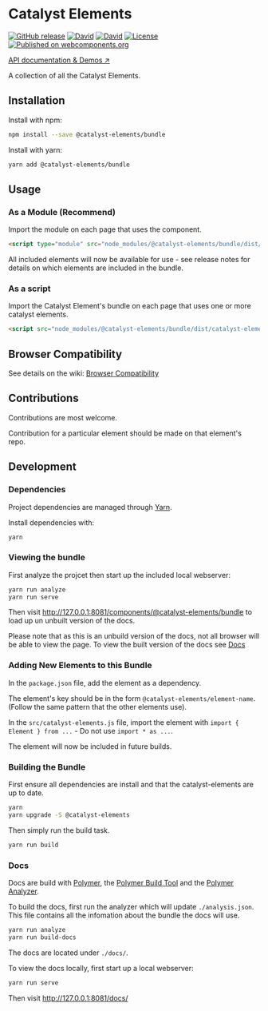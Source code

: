 # Catalyst Elements

[![GitHub release](https://img.shields.io/github/release/catalyst/CatalystElements.svg?style=flat-square)](https://github.com/catalyst/CatalystElements/releases)
[![David](https://img.shields.io/david/catalyst/CatalystElements.svg?style=flat-square)](https://david-dm.org/catalyst/CatalystElements)
[![David](https://img.shields.io/david/dev/catalyst/CatalystElements.svg?style=flat-square)](https://david-dm.org/catalyst/CatalystElements?type=dev)
[![License](https://img.shields.io/badge/license-BSD%203--Clause-blue.svg?style=flat-square)](LICENSE)
[![Published on webcomponents.org](https://img.shields.io/badge/webcomponents.org-published-blue.svg?style=flat-square)](https://www.webcomponents.org/collection/catalyst/CatalystElements)

[API documentation & Demos ↗](https://catalyst.github.io/CatalystElements/)

A collection of all the Catalyst Elements.

## Installation

Install with npm:

```sh
npm install --save @catalyst-elements/bundle
```

Install with yarn:

```sh
yarn add @catalyst-elements/bundle
```

## Usage

### As a Module (Recommend)

Import the module on each page that uses the component.

```html
<script type="module" src="node_modules/@catalyst-elements/bundle/dist/catalyst-elements.module.js"></script>
```

All included elements will now be available for use - see release notes for details on which elements are included in the bundle.

### As a script

Import the Catalyst Element's bundle on each page that uses one or more catalyst elements.

```html
<script src="node_modules/@catalyst-elements/bundle/dist/catalyst-elements.js"></script>
```

## Browser Compatibility

See details on the wiki: [Browser Compatibility](https://github.com/catalyst/CatalystElements/wiki/Browser-Compatibility)

## Contributions

Contributions are most welcome.

Contribution for a particular element should be made on that element's repo.

## Development

### Dependencies

Project dependencies are managed through [Yarn](https://yarnpkg.com/lang/en/docs/install/).

Install dependencies with:

```sh
yarn
```

### Viewing the bundle

First analyze the projcet then start up the included local webserver:

```sh
yarn run analyze
yarn run serve
```

Then visit http://127.0.0.1:8081/components/@catalyst-elements/bundle to load up un unbuilt version of the docs.

Please note that as this is an unbuild version of the docs, not all browser will be able to view the page. To view the built version of the docs see [Docs](#docs)

### Adding New Elements to this Bundle

In the `package.json` file, add the element as a dependency.

The element's key should be in the form `@catalyst-elements/element-name`.  
(Follow the same pattern that the other elements use).

In the `src/catalyst-elements.js` file, import the element with `import { Element } from ...` - Do not use `import * as ...`.

The element will now be included in future builds.

<!-- #### Setting Up Automatic Builds

When creating a new release of an element, that element can automatically trigger a new build and release of the catalyst-elements bundle.

To set this up, configure the element's `.gitlab-ci.yml` file like so:

```yml
stages:
  - deploy

update_bundle:
  stage: deploy
  script:
    - VERSION_REGEX='^v?([0-9]+\.)?([0-9]+\.)?([0-9]+)$'
    - if [[ $CI_COMMIT_TAG =~ $VERSION_REGEX ]]; then
    -   apt-get update && apt-get install -y curl
    -   curl -X POST -F token=$CATALYST_ELEMENTS_PIPELINE_TOKEN -F ref=$CATALYST_ELEMENTS_PIPELINE_REF https://gitlab.wgtn.cat-it.co.nz/api/v4/projects/1077/trigger/pipeline
    - else
    -   echo "Skipping - $CI_COMMIT_TAG is not a version tag."
    - fi
  only:
    - tags

```

Now whenever a new version tag is release for that element, this repo will be notified and will update accordingly. -->

### Building the Bundle

First ensure all dependencies are install and that the catalyst-elements are up to date.

```sh
yarn
yarn upgrade -S @catalyst-elements
```

Then simply run the build task.

```sh
yarn run build
```

### Docs

Docs are build with [Polymer](https://www.polymer-project.org/), the [Polymer Build Tool](https://github.com/Polymer/polymer-build) and the [Polymer Analyzer](https://github.com/Polymer/polymer-analyzer).

To build the docs, first run the analyzer which will update `./analysis.json`. This file contains all the infomation about the bundle the docs will use.

```sh
yarn run analyze
yarn run build-docs
```

The docs are located under `./docs/`.

To view the docs locally, first start up a local webserver:

```sh
yarn run serve
```

Then visit http://127.0.0.1:8081/docs/
